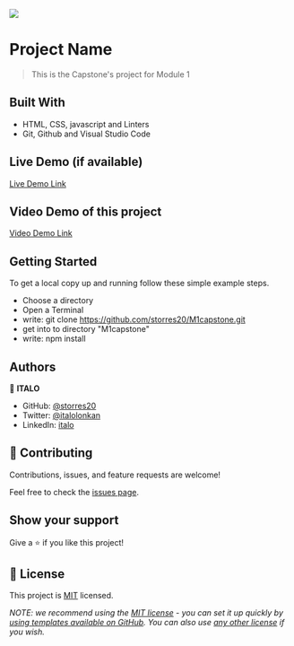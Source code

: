 ![](https://img.shields.io/badge/Microverse-blueviolet)

# Project Name

> This is the Capstone's project for Module 1

## Built With

- HTML, CSS, javascript and Linters
- Git, Github and Visual Studio Code

## Live Demo (if available)

[Live Demo Link](https://storres20.github.io/M1capstone/)

## Video Demo of this project

[Video Demo Link](https://www.loom.com/share/5a0e78b87bb54e4c8c17396f98064741)


## Getting Started

To get a local copy up and running follow these simple example steps.

- Choose a directory
- Open a Terminal
- write: git clone https://github.com/storres20/M1capstone.git
- get into to directory "M1capstone"
- write: npm install

## Authors

👤 **ITALO**

- GitHub: [@storres20](https://github.com/storres20)
- Twitter: [@italolonkan](https://twitter.com/italolonkan)
- LinkedIn: [italo](https://www.linkedin.com/in/italo-lon-kan/)


## 🤝 Contributing

Contributions, issues, and feature requests are welcome!

Feel free to check the [issues page](https://github.com/storres20/M1capstone/issues).

## Show your support

Give a ⭐️ if you like this project!

## 📝 License

This project is [MIT](./LICENSE) licensed.

_NOTE: we recommend using the [MIT license](https://choosealicense.com/licenses/mit/) - you can set it up quickly by [using templates available on GitHub](https://docs.github.com/en/communities/setting-up-your-project-for-healthy-contributions/adding-a-license-to-a-repository). You can also use [any other license](https://choosealicense.com/licenses/) if you wish._
